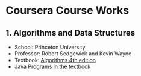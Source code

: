 Coursera Course Works
=====================

## 1. Algorithms and Data Structures

* School: Princeton University
* Professor: Robert Sedgewick and Kevin Wayne
* Textbook: [Algorithms 4th edition](http://algs4.cs.princeton.edu/home)
* [Java Programs in the textbook](http://introcs.cs.princeton.edu/java/code/)


